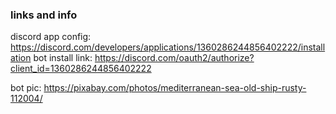 



### links and info

discord app config: https://discord.com/developers/applications/1360286244856402222/installation
bot install link: https://discord.com/oauth2/authorize?client_id=1360286244856402222

bot pic: https://pixabay.com/photos/mediterranean-sea-old-ship-rusty-112004/